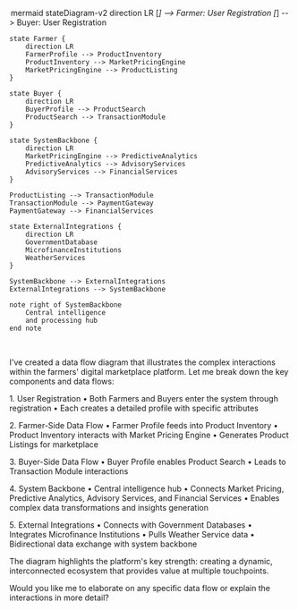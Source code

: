  mermaid
stateDiagram-v2
    direction LR
    [*] --> Farmer: User Registration
    [*] --> Buyer: User Registration

    state Farmer {
        direction LR
        FarmerProfile --> ProductInventory
        ProductInventory --> MarketPricingEngine
        MarketPricingEngine --> ProductListing
    }

    state Buyer {
        direction LR
        BuyerProfile --> ProductSearch
        ProductSearch --> TransactionModule
    }

    state SystemBackbone {
        direction LR
        MarketPricingEngine --> PredictiveAnalytics
        PredictiveAnalytics --> AdvisoryServices
        AdvisoryServices --> FinancialServices
    }

    ProductListing --> TransactionModule
    TransactionModule --> PaymentGateway
    PaymentGateway --> FinancialServices

    state ExternalIntegrations {
        direction LR
        GovernmentDatabase
        MicrofinanceInstitutions
        WeatherServices
    }

    SystemBackbone --> ExternalIntegrations
    ExternalIntegrations --> SystemBackbone

    note right of SystemBackbone
        Central intelligence 
        and processing hub
    end note

 ⁠

I've created a data flow diagram that illustrates the complex interactions within the farmers' digital marketplace platform. Let me break down the key components and data flows:

1.⁠ ⁠User Registration
•⁠  ⁠Both Farmers and Buyers enter the system through registration
•⁠  ⁠Each creates a detailed profile with specific attributes

2.⁠ ⁠Farmer-Side Data Flow
•⁠  ⁠Farmer Profile feeds into Product Inventory
•⁠  ⁠Product Inventory interacts with Market Pricing Engine
•⁠  ⁠Generates Product Listings for marketplace

3.⁠ ⁠Buyer-Side Data Flow
•⁠  ⁠Buyer Profile enables Product Search
•⁠  ⁠Leads to Transaction Module interactions

4.⁠ ⁠System Backbone
•⁠  ⁠Central intelligence hub
•⁠  ⁠Connects Market Pricing, Predictive Analytics, Advisory Services, and Financial Services
•⁠  ⁠Enables complex data transformations and insights generation

5.⁠ ⁠External Integrations
•⁠  ⁠Connects with Government Databases
•⁠  ⁠Integrates Microfinance Institutions
•⁠  ⁠Pulls Weather Service data
•⁠  ⁠Bidirectional data exchange with system backbone

The diagram highlights the platform's key strength: creating a dynamic, interconnected ecosystem that provides value at multiple touchpoints.

Would you like me to elaborate on any specific data flow or explain the interactions in more detail?
